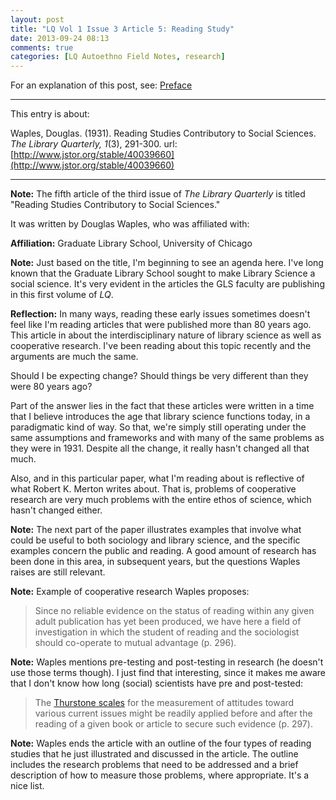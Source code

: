 ```yaml
---
layout: post
title: "LQ Vol 1 Issue 3 Article 5: Reading Study"
date: 2013-09-24 08:13
comments: true
categories: [LQ Autoethno Field Notes, research]
---
```


For an explanation of this post, see:
[Preface](/blog/2013/08/14/lq-autoethnography-research-journal-preface/)

---

This entry is about:

Waples, Douglas. (1931). Reading Studies Contributory to Social
Sciences. *The Library Quarterly, 1*(3), 291-300.
url:[http://www.jstor.org/stable/40039660](http://www.jstor.org/stable/40039660)

---

**Note:** The fifth article of the third issue of *The Library
Quarterly* is titled  "Reading Studies Contributory to Social
Sciences."

It was written by Douglas Waples, who was affiliated with:

**Affiliation:** Graduate Library School, University of Chicago

**Note:** Just based on the title, I'm beginning to see an agenda
here. I've long known that the Graduate Library School sought to
make Library Science a social science. It's very evident in the
articles the GLS faculty are publishing in this first volume of
*LQ*.

**Reflection:** In many ways, reading these early issues sometimes
doesn't feel like I'm reading articles that were published more
than 80 years ago. This article in about the interdisciplinary
nature of library science as well as cooperative research. I've
been reading about this topic recently and the arguments are much
the same.

Should I be expecting change? Should things be very different than
they were 80 years ago?

Part of the answer lies in the fact that these articles were
written in a time that I believe introduces the age that library
science functions today, in a paradigmatic kind of way. So that,
we're simply still operating under the same assumptions and
frameworks and with many of the same problems as they were in
1931. Despite all the change, it really hasn't changed all that
much. 

Also, and in this particular paper, what I'm reading about is
reflective of what Robert K. Merton writes about. That is,
problems of cooperative research are very much problems with the
entire ethos of science, which hasn't changed either.

**Note:** The next part of the paper illustrates examples that
involve what could be useful to both sociology and library
science, and the specific examples concern the public and reading.
A good amount of research has been done in this area, in
subsequent years, but the questions Waples raises are still
relevant.

**Note:** Example of cooperative research Waples proposes:

> Since no reliable evidence on the status of reading within any
> given adult publication has yet been produced, we have here a
> field of investigation in which the student of reading and the
> sociologist should co-operate to mutual advantage (p. 296).

**Note:** Waples mentions pre-testing and post-testing in research
(he doesn't use those terms though). I just find that interesting,
since it makes me aware that I don't know how long (social)
scientists have pre and post-tested:

> The [Thurstone
> scales](https://en.wikipedia.org/wiki/Thurstone_scale) for the
> measurement of attitudes toward various current issues might be
> readily applied before and after the reading of a given book or
> article to secure such evidence (p. 297).

**Note:** Waples ends the article with an outline of the four
types of reading studies that he just illustrated and discussed in
the article. The outline includes the research problems that need
to be addressed and a brief description of how to measure those
problems, where appropriate. It's a nice list.
